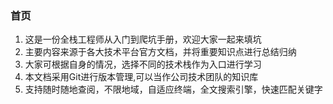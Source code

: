 ### 首页

1. 这是一份全栈工程师从入门到爬坑手册，欢迎大家一起来填坑
2. 主要内容来源于各大技术平台官方文档，并将重要知识点进行总结归纳
3. 大家可根据自身的情况，选择不同的技术栈作为入口进行学习
4. 本文档采用Git进行版本管理,可以当作公司技术团队的知识库
5. 支持随时随地查阅，不限地域，自适应终端，全文搜索引擎，快速匹配关键字


